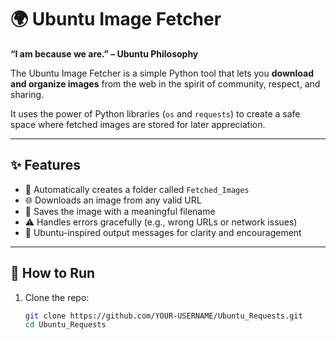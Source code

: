 # 🌍 Ubuntu Image Fetcher

**“I am because we are.” – Ubuntu Philosophy**

The Ubuntu Image Fetcher is a simple Python tool that lets you **download and organize images** from the web in the spirit of community, respect, and sharing.  

It uses the power of Python libraries (`os` and `requests`) to create a safe space where fetched images are stored for later appreciation.  

---

## ✨ Features
- 📁 Automatically creates a folder called `Fetched_Images`  
- 🌐 Downloads an image from any valid URL  
- 💾 Saves the image with a meaningful filename  
- ⚠️ Handles errors gracefully (e.g., wrong URLs or network issues)  
- 💚 Ubuntu-inspired output messages for clarity and encouragement  

---

## 🚀 How to Run

1. Clone the repo:
   ```bash
   git clone https://github.com/YOUR-USERNAME/Ubuntu_Requests.git
   cd Ubuntu_Requests
